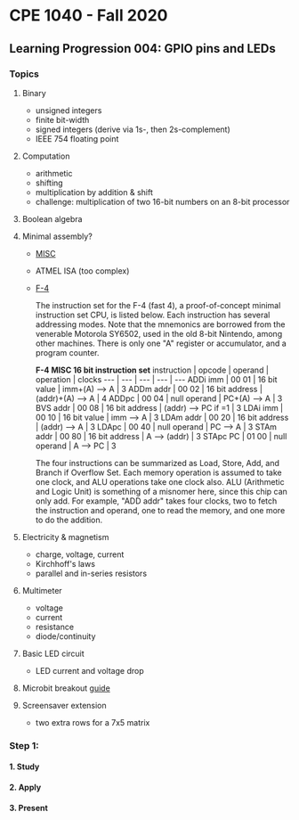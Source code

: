 # CPE 1040 - Fall 2020

## Learning Progression 004: GPIO pins and LEDs

### Topics

1. Binary  
   - unsigned integers   
   - finite bit-width   
   - signed integers (derive via 1s-, then 2s-complement)  
   - IEEE 754 floating point  
2. Computation
   - arithmetic    
   - shifting   
   - multiplication by addition & shift  
   - challenge: multiplication of two 16-bit numbers on an 8-bit processor  
3. Boolean algebra   
4. Minimal assembly?
   - [MISC](https://www.google.com/search?q=misc+instruction+set)    
   - ATMEL ISA (too complex)  
   - [F-4](http://www.dakeng.com/misc.html)  
     
     The instruction set for the F-4 (fast 4), a proof-of-concept minimal instruction set CPU, is listed below.  Each instruction has several addressing modes. Note that the mnemonics are borrowed from the venerable Motorola SY6502, used in the old 8-bit Nintendo, among other machines.  There is only one "A" register or accumulator, and a program counter.

     **F-4 MISC 16 bit instruction set**
     instruction | opcode | operand | operation | clocks
     --- | --- | --- | --- | ---
     ADDi imm | 00 01 | 16 bit value | imm+(A) --> A | 3
     ADDm addr | 00 02 | 16 bit address | (addr)+(A) --> A | 4
     ADDpc | 00 04 | null operand | PC+(A) --> A | 3
     BVS addr | 00 08 | 16 bit address | (addr) --> PC if <v>=1 | 3
     LDAi imm | 00 10 | 16 bit value | imm --> A | 3
     LDAm addr | 00 20 | 16 bit address | (addr) --> A | 3
     LDApc | 00 40 | null operand | PC --> A | 3
     STAm addr | 00 80 | 16 bit address | A --> (addr) | 3
     STApc PC | 01 00 | null operand | A --> PC | 3
  
     The four instructions can be summarized as Load, Store, Add, and Branch if Overflow Set.  Each memory operation is assumed to take one clock, and ALU operations take one clock also.  ALU (Arithmetic and Logic Unit) is something of a misnomer here, since this chip can only add.  For example, "ADD addr" takes four clocks, two to fetch the instruction and operand, one to read the memory, and one more to do the addition.

5. Electricity & magnetism
   - charge, voltage, current
   - Kirchhoff's laws  
   - parallel and in-series resistors  
6. Multimeter  
   - voltage  
   - current  
   - resistance  
   - diode/continuity  
7. Basic LED circuit  
   - LED current and voltage drop  
8. Microbit breakout [guide](https://learn.sparkfun.com/tutorials/microbit-breakout-board-hookup-guide?_ga=2.103632514.348660827.1599098328-1062375953.1592240158)  
9. Screensaver extension   
   - two extra rows for a 7x5 matrix   

### Step 1:   

#### 1. Study

#### 2. Apply

#### 3. Present

